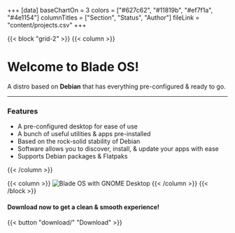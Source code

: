 +++
[data]
baseChartOn = 3
colors = ["#627c62", "#11819b", "#ef7f1a", "#4e1154"]
columnTitles = ["Section", "Status", "Author"]
fileLink = "content/projects.csv"
+++

{{< block "grid-2" >}}
{{< column >}}

# Welcome to **Blade OS**!

A distro based on **Debian** that has everything pre-configured & ready to go.

---
### Features
* A pre-configured desktop for ease of use
* A bunch of useful utilities & apps pre-installed
* Based on the rock-solid stability of Debian
* Software allows you to discover, install, & update your apps with ease
* Supports Debian packages & Flatpaks

{{< /column >}}

{{< column >}}
![Blade OS with GNOME Desktop](/images/docs/v24/gnome-desktop.png)
{{< /column >}}
{{< /block >}}

#### Download now to get a clean & smooth experience!
{{< button "download/" "Download" >}}